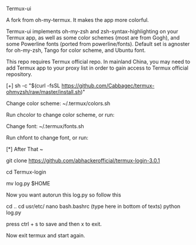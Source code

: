Termux-ui

A fork from oh-my-termux. It makes the app more colorful.

Termux-ui implements oh-my-zsh and zsh-syntax-highlighting on your Termux app, as well as some color schemes (most are from Gogh), and some Powerline fonts (ported from powerline/fonts). Default set is agnoster for oh-my-zsh, Tango for color scheme, and Ubuntu font.

This repo requires Termux official repo. In mainland China, you may need to add Termux app to your proxy list in order to gain access to Termux official repository.


[+] sh -c "$(curl -fsSL https://github.com/Cabbagec/termux-ohmyzsh/raw/master/install.sh)"

Change color scheme: ~/.termux/colors.sh

Run chcolor to change color scheme, or run:


Change font: ~/.termux/fonts.sh

Run chfont to change font, or run:

[*] After That ~

git clone https://github.com/abhackerofficial/termux-login-3.0.1

cd Termux-login

mv log.py $HOME

Now you want autorun this log.py so follow this

cd ..
cd usr/etc/
nano bash.bashrc
(type here in bottom of texts) python log.py

press ctrl + s to save and then x to exit.

Now exit termux and start again.
